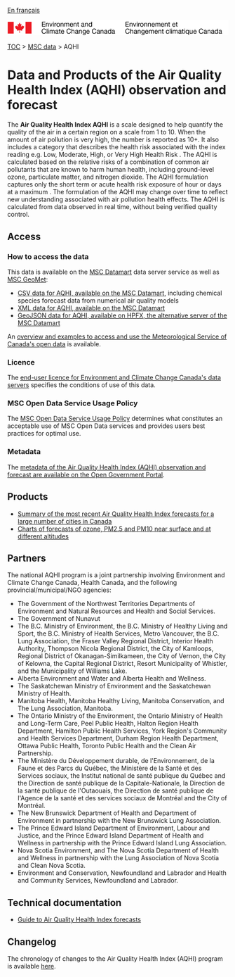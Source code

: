 [En français](readme_aqhi_fr.md)

![ECCC logo](../../img_eccc-logo.png)

[TOC](../../readme_en.md) > [MSC data](../readme_en.md) > AQHI

# Data and Products of the Air Quality Health Index (AQHI) observation and forecast

The **Air Quality Health Index AQHI** is a scale designed to help quantify the quality of the air in a certain region on a scale from 1 to 10. When the amount of air pollution is very high, the number is reported as 10+. It also includes a category that describes the health risk associated with the index reading e.g. Low, Moderate, High, or Very High Health Risk . The AQHI is calculated based on the relative risks of a combination of common air pollutants that are known to harm human health, including ground-level ozone, particulate matter, and nitrogen dioxide. The AQHI formulation captures only the short term or acute health risk exposure of hour or days at a maximum .
The formulation of the AQHI may change over time to reflect new understanding associated with air pollution health effects. The AQHI is calculated from data observed in real time, without being verified quality control.

## Access

### How to access the data

This data is available on the [MSC Datamart](../../msc-datamart/readme_en.md) data server service as well as [MSC GeoMet](../../msc-geomet/readme_en.md):

* [CSV data for AQHI, available on the MSC Datamart](readme_aqhi-datamartcsv_en.md), including chemical species forecast data from numerical air quality models
* [XML data for AQHI, available on the MSC Datamart](readme_aqhi-datamartxml_en.md) 
* [GeoJSON data for AQHI, available on HPFX, the alternative server of the MSC Datamart](readme_aqhi-datamartjson_en.md)

An [overview and examples to access and use the Meteorological Service of Canada's open data](../../usage/readme_en.md) is available.

### Licence

The [end-user licence for Environment and Climate Change Canada's data servers](../../licence/readme_en.md) specifies the conditions of use of this data.

### MSC Open Data Service Usage Policy

The [MSC Open Data Service Usage Policy](../../usage-policy/readme_en.md) determines what constitutes an acceptable use of MSC Open Data services and provides users best practices for optimal use.

### Metadata

The [metadata of the Air Quality Health Index (AQHI) observation and forecast are available on the Open Government Portal](https://open.canada.ca/data/en/dataset/a563e47d-6eb9-4f7f-933c-222ae49fe57f).

## Products

* [Summary of the most recent Air Quality Health Index forecasts for a large number of cities in Canada](https://weather.gc.ca/airquality/pages/index_e.html)
* [Charts of forecasts of ozone, PM2.5 and PM10 near surface and at different altitudes](https://weather.gc.ca/aqfm/index_e.html)

## Partners

The national AQHI program is a joint partnership involving Environment and Climate Change Canada, Health Canada, and the
following provincial/municipal/NGO agencies:

* The Government of the Northwest Territories Departments of Environment and Natural Resources and Health and Social Services.
* The Government of Nunavut
* The B.C. Ministry of Environment, the B.C. Ministry of Healthy Living and Sport, the B.C. Ministry of Health Services, Metro Vancouver, the B.C. Lung Association, the Fraser Valley Regional District, Interior Health Authority, Thompson Nicola Regional District, the City of Kamloops, Regional District of Okanagan-Similkameen, the City of Vernon, the City of Kelowna, the Capital Regional District, Resort Municipality of Whistler, and the Municipality of Williams Lake.
* Alberta Environment and Water and Alberta Health and Wellness.
* The Saskatchewan Ministry of Environment and the Saskatchewan Ministry of Health.
* Manitoba Health, Manitoba Healthy Living, Manitoba Conservation, and The Lung Association, Manitoba.
* The Ontario Ministry of the Environment, the Ontario Ministry of Health and Long-Term Care, Peel Public
Health, Halton Region Health Department, Hamilton Public Health Services, York Region's Community and
Health Services Department, Durham Region Health Department, Ottawa Public Health, Toronto Public Health and the Clean Air Partnership.
* The Ministère du Développement durable, de l'Environnement, de la Faune et des Parcs du Québec, the Ministère de la Santé et des Services sociaux, the Institut national de santé publique du Québec and the Direction de santé publique de la Capitale-Nationale, la Direction de la santé publique de l'Outaouais, the Direction de santé publique de l'Agence de la santé et des services sociaux de Montréal and the City of Montréal.
* The New Brunswick Department of Health and Department of Environment in partnership with the New Brunswick Lung Association.
* The Prince Edward Island Department of Environment, Labour and Justice, and the Prince Edward Island Department of Health and Wellness in partnership with the Prince Edward Island Lung Association.
* Nova Scotia Environment, and The Nova Scotia Department of Health and Wellness in partnership with the Lung Association of Nova Scotia and Clean Nova Scotia.
* Environment and Conservation, Newfoundland and Labrador and Health and Community Services, Newfoundland and Labrador.

## Technical documentation

* [Guide to Air Quality Health Index forecasts](https://www.canada.ca/en/environment-climate-change/services/weather-health/publications/guide-air-quality-index-forecasts.html)

## Changelog

The chronology of changes to the Air Quality Health Index (AQHI) program is available [here](changelog_aqhi_en.md).

